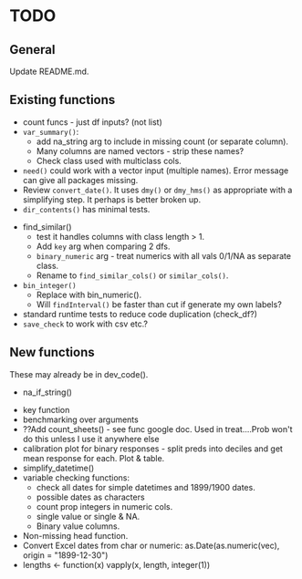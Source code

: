 # TODO

## General

Update README.md.

## Existing functions

+ count funcs - just df inputs? (not list)
+ `var_summary()`: 
    - add na_string arg to include in missing count (or separate column).
    - Many columns are named vectors - strip these names?
    - Check class used with multiclass cols.
+ `need()` could work with a vector input (multiple names). Error message can give all packages missing.
+ Review `convert_date()`. It uses `dmy()` or `dmy_hms()` as appropriate with a simplifying step. It perhaps is better broken up.
+ `dir_contents()` has minimal tests.
* find_similar() 
    - test it handles columns with class length > 1.
    - Add `key` arg when comparing 2 dfs.
    - `binary_numeric` arg - treat numerics with all vals 0/1/NA as separate class.
    - Rename to `find_similar_cols()` or `similar_cols()`.
* `bin_integer()` 
    - Replace with bin_numeric().
    - Will `findInterval()` be faster than cut if generate my own labels?
* standard runtime tests to reduce code duplication (check_df?)
* `save_check` to work with csv etc.? 

## New functions

These may already be in dev_code().

* na_if_string()
+ key function
+ benchmarking over arguments
+ ??Add count_sheets() - see func google doc. Used in treat....Prob won't do this unless I use it anywhere else
+ calibration plot for binary responses - split preds into deciles and get mean response for each. Plot & table.
+ simplify_datetime()
+ variable checking functions:
    + check all dates for simple datetimes and 1899/1900 dates.
    + possible dates as characters
    + count prop integers in numeric cols.
    + single value or single & NA.
    + Binary value columns.
+ Non-missing head function.
+ Convert Excel dates from char or numeric: as.Date(as.numeric(vec), origin = "1899-12-30")
+ lengths <- function(x) vapply(x, length, integer(1))
